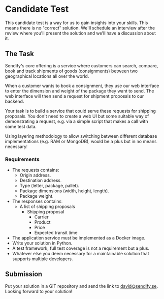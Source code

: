 
# Candidate Test

This candidate test is a way for us to gain insights into your skills. This means there is no "correct" solution. We'll schedule an interview after the review where you'll present the solution and we'll have a discussion about it.

## The Task

Sendify's core offering is a service where customers can search, compare, book and track shipments of goods (consignments) between two geographical locations all over the world.

When a customer wants to book a consignment, they use our web interface to enter the dimension and weight of the package they want to send. The web interface will then send a request for shipment proposals to our backend. 

Your task is to build a service that could serve these requests for shipping proposals. You don't need to create a web UI but some suitable way of demonstrating a request, e.g. via a simple script that makes a call with some test data.

Using layering methodology to allow switching between different database implementations (e.g. RAM or MongoDB), would be a plus but in no means necessary!

### Requirements

- The requests contains:
    - Origin address.
    - Destination address.
    - Type (letter, package, pallet).
    - Package dimensions (width, height, length).
    - Package weight.
- The responses contains:
    - A list of shipping proposals
        - Shipping proposal 
            - Carrier 
            - Product
            - Price
            - Expected transit time
- The application service must be implemented as a Docker image.
- Write your solution in Python.
- A test framework, full test coverage is not a requirement but a plus.
- Whatever else you deem necessary for a maintainable solution that supports multiple developers.

## Submission

Put your solution in a GIT repository and send the link to david@sendify.se.
Looking forward to your solution!